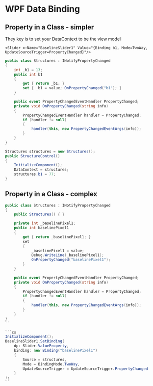 # WPF Data Binding

## Property in a Class - simpler
They key is to set your DataContext to be the view model

```xaml
<Slider x:Name="BaselineSlider1" Value="{Binding b1, Mode=TwoWay, UpdateSourceTrigger=PropertyChanged}"/>
```

```cs
public class Structures : INotifyPropertyChanged
{
	int _b1 = 13;
	public int b1
	{
		get { return _b1; }
		set { _b1 = value; OnPropertyChanged("b1"); }
	}

	public event PropertyChangedEventHandler PropertyChanged;
	private void OnPropertyChanged(string info)
	{
		PropertyChangedEventHandler handler = PropertyChanged;
		if (handler != null)
		{
			handler(this, new PropertyChangedEventArgs(info));
		}
	}
}
```

```cs
Structures structures = new Structures();
public StructureControl()
{
	InitializeComponent();
	DataContext = structures;
	structures.b1 = 77;
}
```

## Property in a Class - complex

```cs
public class Structures : INotifyPropertyChanged
{
	public Structures() { }

	private int _baselinePixel1;
	public int baselinePixel1
	{
		get { return _baselinePixel1; }
		set
		{
			_baselinePixel1 = value;
			Debug.WriteLine(_baselinePixel1);
			OnPropertyChanged("baselinePixel1");
		}
	}

	public event PropertyChangedEventHandler PropertyChanged;
	private void OnPropertyChanged(string info)
	{
		PropertyChangedEventHandler handler = PropertyChanged;
		if (handler != null)
		{
			handler(this, new PropertyChangedEventArgs(info));
		}
	}
}
``

```cs
InitializeComponent();
BaselineSlider1.SetBinding(
	dp: Slider.ValueProperty,
	binding: new Binding("baselinePixel1")
	{
		Source = structures,
		Mode = BindingMode.TwoWay,
		UpdateSourceTrigger = UpdateSourceTrigger.PropertyChanged
	}
);
``
